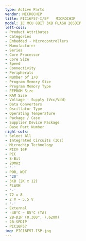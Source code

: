 ```yaml
---
type: Active Parts
vendor: MICROCHIP
title: PIC16F57-I/SP　　MICROCHIP
model: IC MCU 8BIT 3KB FLASH 28SDIP
left-cols:
- Product Attributes
- Categories
- Embedded - Microcontrollers
- Manufacturer
- Series
- Core Processor
- Core Size
- Speed
- Connectivity
- Peripherals
- Number of I/O
- Program Memory Size
- Program Memory Type
- EEPROM Size
- RAM Size
- Voltage - Supply (Vcc/Vdd)
- Data Converters
- Oscillator Type
- Operating Temperature
- Package / Case
- Supplier Device Package
- Base Part Number
right-cols:
- Select All
- Integrated Circuits (ICs)
- Microchip Technology
- PIC® 16F
- PIC
- 8-Bit
- 20MHz
- '-'
- POR, WDT
- '20'
- 3KB (2K x 12)
- FLASH
- '-'
- 72 x 8
- 2 V ~ 5.5 V
- '-'
- External
- -40°C ~ 85°C (TA)
- 28-DIP (0.300", 7.62mm)
- 28-SPDIP
- PIC16F57
img: PIC16F57-ISP.jpg
---
```

